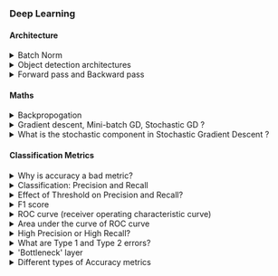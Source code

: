 ### Deep Learning

#### Architecture
<details>
  <summary> Batch Norm </summary> 
 
 [(src)]()

</details>

<details>
  <summary> Object detection architectures </summary> 
 
 [(src)]()

</details>

<details>
  <summary> Forward pass and Backward pass </summary> 
 
 [(src)]()

</details>

#### Maths

<details>
  <summary> Backpropogation </summary> 
 
 [(src)]()

</details>

<details>
  <summary> Gradient descent, Mini-batch GD, Stochastic GD ? </summary> 
 
 [(src)](https://datascience.stackexchange.com/questions/36450/what-is-the-difference-between-gradient-descent-and-stochastic-gradient-descent)

</details>


<details>
  <summary> What is the stochastic component in Stochastic Gradient Descent ? </summary> 
 
 [(src)](https://datascience.stackexchange.com/questions/36450/what-is-the-difference-between-gradient-descent-and-stochastic-gradient-descent)
</details>

#### Classification Metrics

<details>
  <summary> Why is accuracy a bad metric? </summary> 
 
 [(src)]()
Accuracy gives wrong predictive confidance in an class-imbalanced data set.

</details>

<details>
  <summary> Classification: Precision and Recall </summary> 
 
 [(src)](https://developers.google.com/machine-learning/crash-course/classification/precision-and-recall)
* Precision
  * What proportion of positive identifications was actually correct?
  * Precision = TP/(TP + FP)
 
* Recall
  * What proportion of actual positives was identified correctly?
  * Recall = TP /(TP + FN)
 
</details>

<details>
  <summary> Effect of Threshold on Precision and Recall? </summary> 
 
 [(src)]()
 * Increasing classification threshold.
   * In general, raising the classification threshold reduces false positives, thus raising precision.
 * Decreasing classification threshold.
   * Raising our classification threshold will cause the number of true positives to decrease or stay the same and will cause the number of false negatives to increase or stay the same. Thus, recall will either stay constant or decrease.

</details>


<details>
  <summary> F1 score </summary> 
 
 [(src)]()

</details>

<details>
  <summary> ROC curve (receiver operating characteristic curve)  </summary> 
 
 [(src)](https://developers.google.com/machine-learning/crash-course/classification/roc-and-auc)
ROC curve shows the performance of a classification model at all classification threasholds.
It is a graph between Precision (True Positive Rate) and False Positive Rate (FPR) . 

</details>

<details>
  <summary> Area under the curve of ROC curve </summary> 
 
 [(src)](https://developers.google.com/machine-learning/crash-course/classification/roc-and-auc)


</details>

<details>
  <summary>High Precision or High Recall? </summary> 
 
 [(src)](https://medium.com/analytics-vidhya/precision-recall-tradeoff-for-real-world-use-cases-c6de4fabbcd0)
* High Recall:
  * When you cannot afford to have any false negatives, you prioritize recall.
  * When you cannot afford to miss any detection, you look for high recall
  * Medical test (eg. cancer detection), Not Safe For Work (NSFW) images detection
* High Precision
  * When you cannot afford to have any false positives, you prioritize precision.
  * when you cannot afford to have any incorrect detection you look for high precision. 
  * Recommendation Systems, Predicting a good day based on weather conditions to launch satellite, Criminal death punishment, Email spam detection

</details>

<details>
  <summary>What are Type 1 and Type 2 errors? </summary> 
 
 [(src)](https://en.wikipedia.org/wiki/Precision_and_recall)


</details>

<details>
  <summary> 'Bottleneck' layer </summary> 
 
 [(src)]()
 A bottleneck is an informal term often used for the layer just before the final output layer that actually does the classification.
  
</details>


<details>
  <summary> Different types of Accuracy metrics </summary> 
 
 [(src)]()
 
  * Training Accuracy   
    * The training accuracy shows the percentage of the images used in the current training batch that were labeled with the correct class.
Validation accuracy is the precision (percentage of correctly-labelled images) on a randomly-selected group of images from a different set.
Cross entropy is a loss function that gives a glimpse into how well the learning process is progressing (lower numbers are better here).

    * A true measure of the performance of the network is to measure its performance on a data set that is not in the training data. This performance is measured using the validation accuracy. If the training accuracy is high but the validation accuracy remains low, that means the network is overfitting, and the network is memorizing particular features in the training images that don't help it classify images more generally.

    * The training's objective is to make the cross entropy as small as possible, so you can tell if the learning is working by keeping an eye on whether the loss keeps trending downwards, ignoring the short-term noise.

</details>


  
